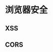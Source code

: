 <!--
 * Author  rhys.zhao
 * Date  2023-07-06 15:46:03
 * LastEditors  rhys.zhao
 * LastEditTime  2023-07-13 10:03:50
 * Description
-->

# 浏览器安全

## XSS

## CORS
